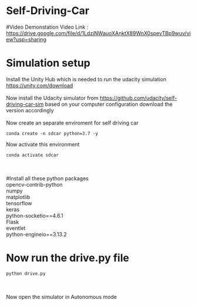 # Self-Driving-Car
#Video Demonstation
Video Link : https://drive.google.com/file/d/1LdziNWauoXAnktX89WnX0spevTBp9wuv/view?usp=sharing
# Simulation setup
Install the Unity Hub which is needed to run the udacity simulation 
https://unity.com/download
<br><br>
Now install the Udacity simulator from https://github.com/udacity/self-driving-car-sim
based on your computer configuration download the version accordingly
<br><br>
Now create an separate enviroment for self driving car
```
conda create -n sdcar python=3.7 -y
```
Now activate this environment
```
conda activate sdcar
```
<br><br>
#Install all these python packages
<br>
opencv-contrib-python
<br>
numpy
<br>
matplotlib
<br>
tensorflow
<br>
keras
<br>
python-socketio==4.6.1
<br>
Flask
<br>
eventlet
<br>
python-engineio==3.13.2
# Now run the drive.py file
```
python drive.py
```
<br><br>
Now open the simulator in Autonomous mode 
